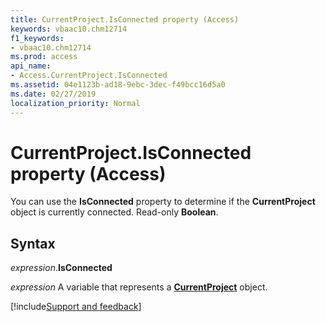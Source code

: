 ```yaml
---
title: CurrentProject.IsConnected property (Access)
keywords: vbaac10.chm12714
f1_keywords:
- vbaac10.chm12714
ms.prod: access
api_name:
- Access.CurrentProject.IsConnected
ms.assetid: 04e1123b-ad18-9ebc-3dec-f49bcc16d5a0
ms.date: 02/27/2019
localization_priority: Normal
---
```



# CurrentProject.IsConnected property (Access)

You can use the **IsConnected** property to determine if the **CurrentProject** object is currently connected. Read-only **Boolean**.


## Syntax

_expression_.**IsConnected**

_expression_ A variable that represents a **[CurrentProject](Access.CurrentProject.md)** object.




[!include[Support and feedback](~/includes/feedback-boilerplate.md)]